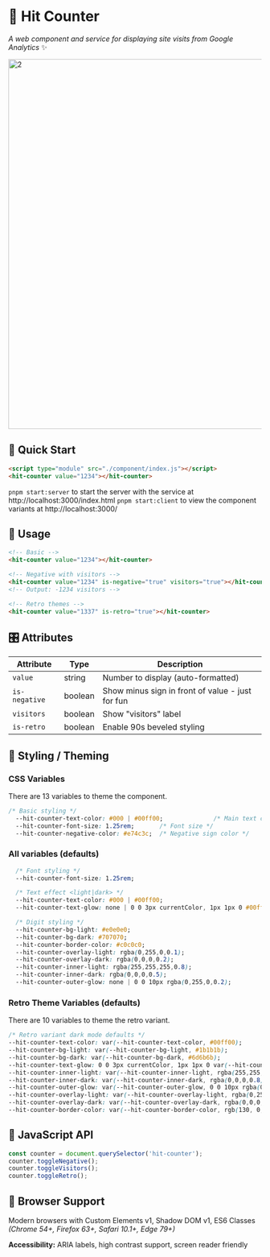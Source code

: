 # 🦔 Hit Counter

*A web component and service for displaying site visits from Google Analytics* ✨

<img width="1428" height="735" alt="2" src="https://github.com/user-attachments/assets/91c53d96-d110-4121-ac45-11d94f8c3beb" />


## 🚀 Quick Start

```html
<script type="module" src="./component/index.js"></script>
<hit-counter value="1234"></hit-counter>
```
`pnpm start:server` to start the server with the service at http://localhost:3000/index.html
`pnpm start:client` to view the component variants at http://localhost:3000/


## 📖 Usage

```html
<!-- Basic -->
<hit-counter value="1234"></hit-counter>

<!-- Negative with visitors -->
<hit-counter value="1234" is-negative="true" visitors="true"></hit-counter>
<!-- Output: -1234 visitors -->

<!-- Retro themes -->
<hit-counter value="1337" is-retro="true"></hit-counter>
```

## 🎛️ Attributes

| Attribute     | Type    | Description |
|---------------|---------|-------------|
| `value`       | string  | Number to display (auto-formatted) |
| `is-negative` | boolean | Show minus sign in front of value - just for fun|
| `visitors`    | boolean | Show "visitors" label |
| `is-retro`    | boolean | Enable 90s beveled styling |

## 🎨 Styling / Theming

### CSS Variables

There are 13 variables to theme the component.

```css
/* Basic styling */
  --hit-counter-text-color: #000 | #00ff00;              /* Main text color */
  --hit-counter-font-size: 1.25rem;       /* Font size */
  --hit-counter-negative-color: #e74c3c;  /* Negative sign color */
```

### All variables (defaults)
```css
  /* Font styling */
  --hit-counter-font-size: 1.25rem;

  /* Text effect <light|dark> */
  --hit-counter-text-color: #000 | #00ff00;
  --hit-counter-text-glow: none | 0 0 3px currentColor, 1px 1px 0 #00ff00;

  /* Digit styling */
  --hit-counter-bg-light: #e0e0e0;
  --hit-counter-bg-dark: #707070;
  --hit-counter-border-color: #c0c0c0;
  --hit-counter-overlay-light: rgba(0,255,0,0.1);
  --hit-counter-overlay-dark: rgba(0,0,0,0.2);
  --hit-counter-inner-light: rgba(255,255,255,0.8);
  --hit-counter-inner-dark: rgba(0,0,0,0.5);
  --hit-counter-outer-glow: none | 0 0 10px rgba(0,255,0,0.2);
```

### Retro Theme Variables (defaults)

There are 10 variables to theme the retro variant.
```css
/* Retro variant dark mode defaults */
--hit-counter-text-color: var(--hit-counter-text-color, #00ff00);
--hit-counter-bg-light: var(--hit-counter-bg-light, #1b1b1b);
--hit-counter-bg-dark: var(--hit-counter-bg-dark, #6d6b6b);
--hit-counter-text-glow: 0 0 3px currentColor, 1px 1px 0 var(--hit-counter-text-glow, #00ff00);
--hit-counter-inner-light: var(--hit-counter-inner-light, rgba(255,255,255,0.1));
--hit-counter-inner-dark: var(--hit-counter-inner-dark, rgba(0,0,0,0.8));
--hit-counter-outer-glow: var(--hit-counter-outer-glow, 0 0 10px rgba(0,255,0,0.2));
--hit-counter-overlay-light: var(--hit-counter-overlay-light, rgba(0,255,0,0.1));
--hit-counter-overlay-dark: var(--hit-counter-overlay-dark, rgba(0,0,0,0.2));
--hit-counter-border-color: var(--hit-counter-border-color, rgb(130, 0, 229));

```

## 🔧 JavaScript API

```javascript
const counter = document.querySelector('hit-counter');
counter.toggleNegative();
counter.toggleVisitors();
counter.toggleRetro();

```
## 🌟 Browser Support

Modern browsers with Custom Elements v1, Shadow DOM v1, ES6 Classes  
*(Chrome 54+, Firefox 63+, Safari 10.1+, Edge 79+)*

**Accessibility:** ARIA labels, high contrast support, screen reader friendly


